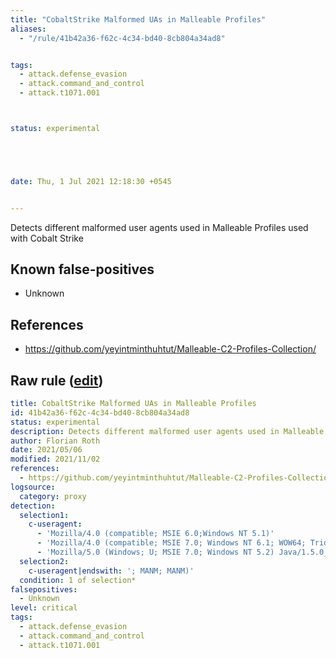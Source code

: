 ```yaml
---
title: "CobaltStrike Malformed UAs in Malleable Profiles"
aliases:
  - "/rule/41b42a36-f62c-4c34-bd40-8cb804a34ad8"


tags:
  - attack.defense_evasion
  - attack.command_and_control
  - attack.t1071.001



status: experimental





date: Thu, 1 Jul 2021 12:18:30 +0545


---
```


Detects different malformed user agents used in Malleable Profiles used with Cobalt Strike

<!--more-->


## Known false-positives

* Unknown



## References

* https://github.com/yeyintminthuhtut/Malleable-C2-Profiles-Collection/


## Raw rule ([edit](https://github.com/SigmaHQ/sigma/edit/master/rules/proxy/proxy_cobalt_malformed_uas.yml))
```yaml
title: CobaltStrike Malformed UAs in Malleable Profiles
id: 41b42a36-f62c-4c34-bd40-8cb804a34ad8
status: experimental
description: Detects different malformed user agents used in Malleable Profiles used with Cobalt Strike
author: Florian Roth
date: 2021/05/06
modified: 2021/11/02
references:
  - https://github.com/yeyintminthuhtut/Malleable-C2-Profiles-Collection/
logsource:
  category: proxy
detection:
  selection1:
    c-useragent: 
      - 'Mozilla/4.0 (compatible; MSIE 6.0;Windows NT 5.1)'
      - 'Mozilla/4.0 (compatible; MSIE 7.0; Windows NT 6.1; WOW64; Trident/4.0; SLCC2; .NET CLR 3.0.30729; .NET4.0C; .NET4.0E )'
      - 'Mozilla/5.0 (Windows; U; MSIE 7.0; Windows NT 5.2) Java/1.5.0_08'
  selection2:
    c-useragent|endswith: '; MANM; MANM)'
  condition: 1 of selection*
falsepositives:
  - Unknown
level: critical
tags:
  - attack.defense_evasion
  - attack.command_and_control
  - attack.t1071.001

```
